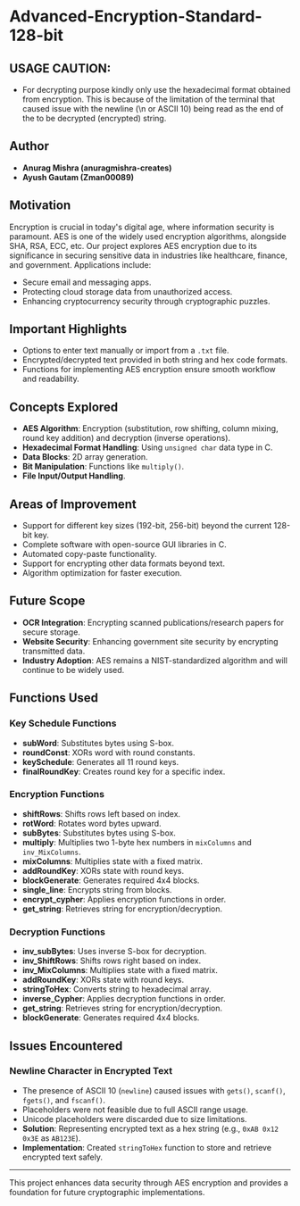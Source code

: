 # Advanced-Encryption-Standard-128-bit

## USAGE CAUTION:
- For decrypting purpose kindly only use the hexadecimal format obtained from encryption. This is because of the limitation of the terminal that caused issue with the newline (\n or ASCII 10) being read as the end of the to be decrypted (encrypted) string.

## Author
- **Anurag Mishra (anuragmishra-creates)**
- **Ayush Gautam (Zman00089)** 

## Motivation
Encryption is crucial in today's digital age, where information security is paramount. AES is one of the widely used encryption algorithms, alongside SHA, RSA, ECC, etc. Our project explores AES encryption due to its significance in securing sensitive data in industries like healthcare, finance, and government. Applications include:
- Secure email and messaging apps.
- Protecting cloud storage data from unauthorized access.
- Enhancing cryptocurrency security through cryptographic puzzles.

## Important Highlights
- Options to enter text manually or import from a `.txt` file.
- Encrypted/decrypted text provided in both string and hex code formats.
- Functions for implementing AES encryption ensure smooth workflow and readability.

## Concepts Explored
- **AES Algorithm**: Encryption (substitution, row shifting, column mixing, round key addition) and decryption (inverse operations).
- **Hexadecimal Format Handling**: Using `unsigned char` data type in C.
- **Data Blocks**: 2D array generation.
- **Bit Manipulation**: Functions like `multiply()`.
- **File Input/Output Handling**.

## Areas of Improvement
- Support for different key sizes (192-bit, 256-bit) beyond the current 128-bit key.
- Complete software with open-source GUI libraries in C.
- Automated copy-paste functionality.
- Support for encrypting other data formats beyond text.
- Algorithm optimization for faster execution.

## Future Scope
- **OCR Integration**: Encrypting scanned publications/research papers for secure storage.
- **Website Security**: Enhancing government site security by encrypting transmitted data.
- **Industry Adoption**: AES remains a NIST-standardized algorithm and will continue to be widely used.

## Functions Used

### Key Schedule Functions
- **subWord**: Substitutes bytes using S-box.
- **roundConst**: XORs word with round constants.
- **keySchedule**: Generates all 11 round keys.
- **finalRoundKey**: Creates round key for a specific index.

### Encryption Functions
- **shiftRows**: Shifts rows left based on index.
- **rotWord**: Rotates word bytes upward.
- **subBytes**: Substitutes bytes using S-box.
- **multiply**: Multiplies two 1-byte hex numbers in `mixColumns` and `inv_MixColumns`.
- **mixColumns**: Multiplies state with a fixed matrix.
- **addRoundKey**: XORs state with round keys.
- **blockGenerate**: Generates required 4x4 blocks.
- **single_line**: Encrypts string from blocks.
- **encrypt_cypher**: Applies encryption functions in order.
- **get_string**: Retrieves string for encryption/decryption.

### Decryption Functions
- **inv_subBytes**: Uses inverse S-box for decryption.
- **inv_ShiftRows**: Shifts rows right based on index.
- **inv_MixColumns**: Multiplies state with a fixed matrix.
- **addRoundKey**: XORs state with round keys.
- **stringToHex**: Converts string to hexadecimal array.
- **inverse_Cypher**: Applies decryption functions in order.
- **get_string**: Retrieves string for encryption/decryption.
- **blockGenerate**: Generates required 4x4 blocks.

## Issues Encountered
### Newline Character in Encrypted Text
- The presence of ASCII 10 (`newline`) caused issues with `gets()`, `scanf()`, `fgets()`, and `fscanf()`.
- Placeholders were not feasible due to full ASCII range usage.
- Unicode placeholders were discarded due to size limitations.
- **Solution**: Representing encrypted text as a hex string (e.g., `0xAB 0x12 0x3E` as `AB123E`).
- **Implementation**: Created `stringToHex` function to store and retrieve encrypted text safely.

---
This project enhances data security through AES encryption and provides a foundation for future cryptographic implementations.
